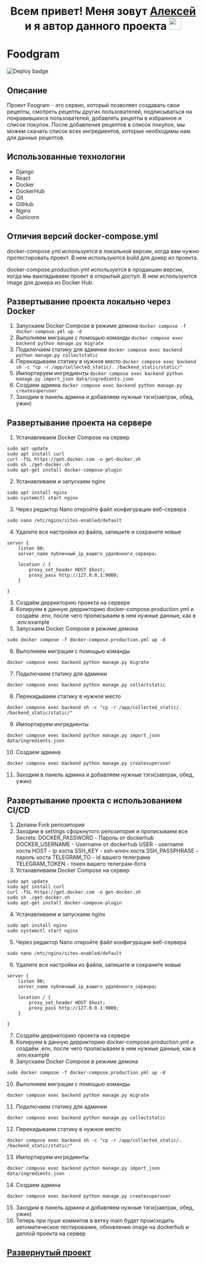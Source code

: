 <h1 align="center">Всем привет! Меня зовут <a href="https://github.com/greengoblinalex" target="_blank">Алексей</a> и я автор данного проекта
<img src="https://github.com/blackcater/blackcater/raw/main/images/Hi.gif" height="32"/></h1>

# Foodgram
![Deploy badge](https://github.com/greengoblinalex/foodgram-project-react/actions/workflows/main.yml/badge.svg)

## Описание

Проект Foogram - это сервис, который позволяет создавать свои рецепты, смотреть рецепты других пользователей,
подписываться на понравившихся пользователей, добавлять рецепты в избранное и список покупок. После добавления
рецептов в список покупок, мы можем скачать список всех ингредиентов, которые необходимы нам для данных рецептов.

## Использованные технологии
- Django
- React
- Docker
- DockerHub
- Git
- GitHub
- Nginx
- Gunicorn

## Отличия версий docker-compose.yml
docker-compose.yml используется в локальной версии, когда
вам нужно протестировать проект. В нем используются build для докер из проекта.

docker-compose.production.yml используется в продакшен версии, когда
мы выкладываем проект в открытый доступ. В нем используются image для докера из Docker Hub.

## Развертывание проекта локально через Docker
1. Запускаем Docker Compose в режиме демона `docker compose -f docker-compose.yml up -d`
2. Выполняем миграции с помощью команды `docker compose exec backend python manage.py migrate`
3. Подключаем статику для админки `docker compose exec backend python manage.py collectstatic`
4. Перекидываем статику в нужное место `docker compose exec backend sh -c "cp -r /app/collected_static/. /backend_static/static/"`
5. Импортируем ингредиенты `docker compose exec backend python manage.py import_json data/ingredients.json`
6. Создаем админа `docker compose exec backend python manage.py createsuperuser`
7. Заходим в панель админа и добавляем нужные тэги(завтрак, обед, ужин)

## Развертывание проекта на сервере
1. Устанавливаем Docker Compose на сервер
```
sudo apt update
sudo apt install curl
curl -fSL https://get.docker.com -o get-docker.sh
sudo sh ./get-docker.sh
sudo apt-get install docker-compose-plugin 
```
2. Устанавливаем и запускаем nginx
```
sudo apt install nginx
sudo systemctl start nginx
```
3. Через редактор Nano откройте файл конфигурации веб-сервера
```
sudo nano /etc/nginx/sites-enabled/default
```
4. Удалите все настройки из файла, запишите и сохраните новые
```
server {
    listen 80;
    server_name публичный_ip_вашего_удалённого_сервера;
    
    location / {
        proxy_set_header HOST $host;
        proxy_pass http://127.0.0.1:9000;
    }

} 
```
3. Создаём деррикторию проекта на сервере
4. Копируем в данную деррикторию docker-compose.production.yml и создаём .env, после чего прописываем в нем нужные данные, как в .env.example
5. Запускаем Docker Compose в режиме демона 
```
sudo docker compose -f docker-compose.production.yml up -d
```
6. Выполняем миграции с помощью команды 
```
docker compose exec backend python manage.py migrate
```
7. Подключаем статику для админки 
```
docker compose exec backend python manage.py collectstatic
```
8. Перекидываем статику в нужное место 
```
docker compose exec backend sh -c "cp -r /app/collected_static/. /backend_static/static/"
```
9. Импортируем ингредиенты 
```
docker compose exec backend python manage.py import_json data/ingredients.json
```
10. Создаем админа 
```
docker compose exec backend python manage.py createsuperuser
```
11. Заходим в панель админа и добавляем нужные тэги(завтрак, обед, ужин)


## Развертывание проекта с использованием CI/CD
1. Делаем Fork репозитория
2. Заходим в settings сфоркнутого репозитория и прописываем все Secrets:
DOCKER_PASSWORD - Пароль от dockerhub
DOCKER_USERNAME - Username от dockerhub
USER - username хоста
HOST - ip хоста
SSH_KEY - ssh-ключ хоста
SSH_PASSPHRASE - пароль хоста
TELEGRAM_TO - id вашего телеграма
TELEGRAM_TOKEN - токен вашего телеграм-бота
3. Устанавливаем Docker Compose на сервер
```
sudo apt update
sudo apt install curl
curl -fSL https://get.docker.com -o get-docker.sh
sudo sh ./get-docker.sh
sudo apt-get install docker-compose-plugin 
```
4. Устанавливаем и запускаем nginx
```
sudo apt install nginx
sudo systemctl start nginx
```
5. Через редактор Nano откройте файл конфигурации веб-сервера
```
sudo nano /etc/nginx/sites-enabled/default
```
6. Удалите все настройки из файла, запишите и сохраните новые
```
server {
    listen 80;
    server_name публичный_ip_вашего_удалённого_сервера;
    
    location / {
        proxy_set_header HOST $host;
        proxy_pass http://127.0.0.1:9000;
    }

} 
```
7. Создаём деррикторию проекта на сервере
8. Копируем в данную деррикторию docker-compose.production.yml и создаём .env, после чего прописываем в нем нужные данные, как в .env.example
9. Запускаем Docker Compose в режиме демона 
```
sudo docker compose -f docker-compose.production.yml up -d
```
10. Выполняем миграции с помощью команды 
```
docker compose exec backend python manage.py migrate
```
11. Подключаем статику для админки 
```
docker compose exec backend python manage.py collectstatic
```
12. Перекидываем статику в нужное место 
```
docker compose exec backend sh -c "cp -r /app/collected_static/. /backend_static/static/"
```
13. Импортируем ингредиенты 
```
docker compose exec backend python manage.py import_json data/ingredients.json
```
14. Создаем админа 
```
docker compose exec backend python manage.py createsuperuser
```
15. Заходим в панель админа и добавляем нужные тэги(завтрак, обед, ужин)
16. Теперь при пуше коммитов в ветку main будет происходить автоматическое тестирование, обновление image на dockerhub и деплой проекта на сервер

## <a href="https://simonov-tech.ru" target="_blank">Развернутый проект</a>
